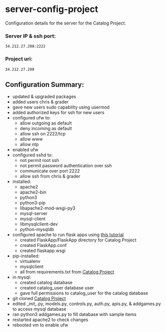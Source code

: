 # server-config-project
Configuration details for the server for the Catalog Project.

### Server IP & ssh port:

    34.212.27.208:2222

### Project uri:

    34.212.27.208
    
## Configuration Summary:
- updated & upgraded packages
- added users chris & grader
- gave new users sudo capability using usermod
- added authorized keys for ssh for new users
- configured ufw to:
    - allow outgoing as default 
    - deny incoming as default
    - allow ssh on 2222/tcp
    - allow www
    - allow ntp
- enabled ufw
- configured sshd to:
    - not permit root ssh
    - not permit password authentication over ssh
    - communicate over port 2222
    - allow ssh from chris & grader
- installed:
    - apache2
    - apache2-bin
    - python3
    - python3-pip
    - libapache2-mod-wsgi-py3
    - mysql-server
    - mysql-client
    - libmysqlclient-dev
    - python-mysqldb
- configured apache to run flask apps using [this tutorial](https://www.digitalocean.com/community/tutorials/how-to-deploy-a-flask-application-on-an-ubuntu-vps)
    - created FlaskApp/FlaskApp directory for Catalog Project
    - created FlaskApp.conf
    - created flaskapp.wsgi
- pip-installed:
    - virtualenv
    - mysqlclient
    - all from requirements.txt from [Catalog Project](https://github.com/satetheus/CatalogProject)
- in mysql:
    - created catalog database
    - created catalog_user database user
    - gave full permissions to catalog_user for the catalog database
- git cloned [Catalog Project](https://github.com/satetheus/CatalogProject)
- edited \__init\__.py, models.py, controls.py, auth.py, apis.py, & addgames.py to access mysql database
- ran python3 addgames.py to fill database with sample items
- restarted apache2 to check changes
- rebooted vm to enable ufw
